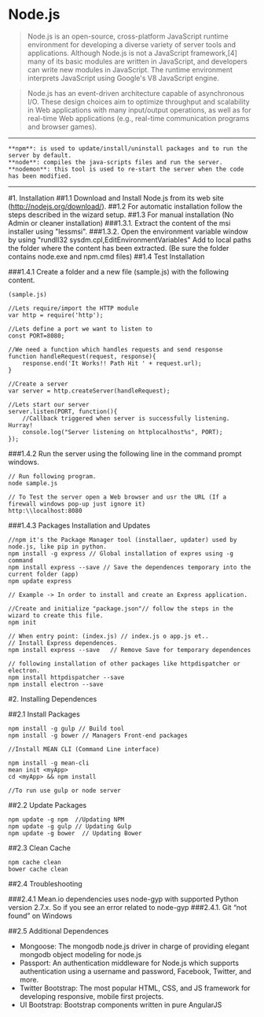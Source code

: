# Node.js

> Node.js is an open-source, cross-platform JavaScript runtime environment for developing a diverse variety of server tools and applications. Although Node.js is not a JavaScript framework,[4] many of its basic modules are written in JavaScript, and developers can write new modules in JavaScript. The runtime environment interprets JavaScript using Google's V8 JavaScript engine.

> Node.js has an event-driven architecture capable of asynchronous I/O. These design choices aim to optimize throughput and scalability in Web applications with many input/output operations, as well as for real-time Web applications (e.g., real-time communication programs and browser games).

*************************************	

	**npm**: is used to update/install/uninstall packages and to run the server by default.
 	**node**: compiles the java-scripts files and run the server.
 	**nodemon**: this tool is used to re-start the server when the code has been modified.		
 
******************************************
	
#1. Installation
##1.1 Download and Install Node.js from its web site (http://nodejs.org/download/).
##1.2 For automatic installation follow the steps described in the wizard setup.
##1.3 For manual installation (No Admin or cleaner installation)
###1.3.1. Extract the content of the msi installer using "lessmsi".
###1.3.2. Open the environment variable window by using "rundll32 sysdm.cpl,EditEnvironmentVariables"
Add to local paths the folder where the content has been extracted. (Be sure the folder contains node.exe and npm.cmd files) 
##1.4 Test Installation

###1.4.1 Create a folder and a new file (sample.js) with the following content.
	
	(sample.js)

	//Lets require/import the HTTP module
	var http = require('http');

	//Lets define a port we want to listen to
	const PORT=8080; 

	//We need a function which handles requests and send response
	function handleRequest(request, response){
		response.end('It Works!! Path Hit ' + request.url);
	}

	//Create a server
	var server = http.createServer(handleRequest);

	//Lets start our server
	server.listen(PORT, function(){
		//Callback triggered when server is successfully listening. Hurray!
		console.log("Server listening on httplocalhost%s", PORT);
	});
	
###1.4.2 Run the server using the following line in the command prompt windows.
		
	// Run following program.
	node sample.js 
		
	// To Test the server open a Web browser and usr the URL (If a firewall windows pop-up just ignore it)
	http:\\localhost:8080

###1.4.3 Packages Installation and Updates 
	
	//npm it's the Package Manager tool (installaer, updater) used by node.js, like pip in python.
	npm install -g express // Global installation of expres using -g command
	npm install express --save // Save the dependences temporary into the current folder (app)
	npm update express
					
	// Example -> In order to install and create an Express application. 
	
	//Create and initialize "package.json"// follow the steps in the wizard to create this file.
	npm init

	// When entry point: (index.js) // index.js o app.js et.. 
	// Install Express dependences.
	npm install express --save   // Remove Save for temporary dependences

	// following installation of other packages like httpdispatcher or electron.
	npm install httpdispatcher --save 
	npm install electron --save 

#2. Installing Dependences

##2.1 Install Packages 
	
	npm install -g gulp // Build tool
	npm install -g bower // Managers Front-end packages 

	//Install MEAN CLI (Command Line interface)
	
	npm install -g mean-cli 
	mean init <myApp>
	cd <myApp> && npm install
	
	//To run use gulp or node server

##2.2 Update Packages

	npm update -g npm  //Updating NPM
	npm update -g gulp // Updating Gulp
	npm update -g bower  // Updating Bower
	
##2.3 Clean Cache

	npm cache clean	
	bower cache clean

##2.4 Troubleshooting

###2.4.1  Mean.io dependencies uses node-gyp with supported Python version 2.7.x. So if you see an error related to node-gyp 
###2.4.1. Git “not found” on Windows

##2.5 Additional Dependences

- Mongoose: The mongodb node.js driver in charge of providing elegant mongodb object modeling for node.js
- Passport: An authentication middleware for Node.js which supports authentication using a username and password, Facebook, Twitter, and more.
- Twitter Bootstrap: The most popular HTML, CSS, and JS framework for developing responsive, mobile first projects.
- UI Bootstrap: Bootstrap components written in pure AngularJS

